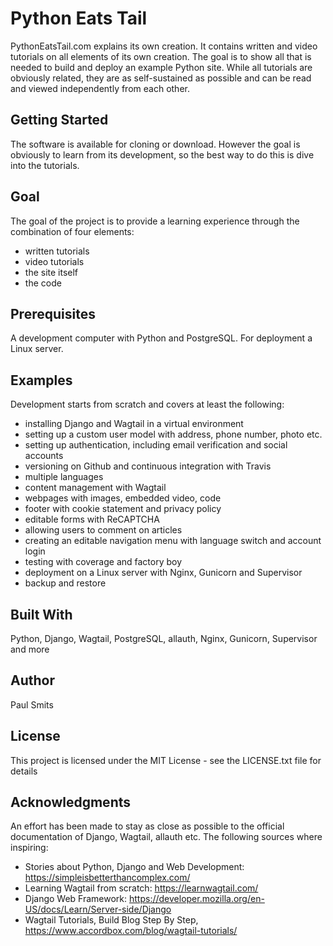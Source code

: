 # Python Eats Tail
PythonEatsTail.com explains its own creation. It contains written and video tutorials on all elements of its own creation. The goal is to show all that is needed to build and deploy an example Python site. While all tutorials are obviously related, they are as self-sustained as possible and can be read and viewed independently from each other.

## Getting Started
The software is available for cloning or download. However the goal is obviously to learn from its development, so the best way to do this is dive into the tutorials.

## Goal
The goal of the project is to provide a learning experience through the combination of four elements:
- written tutorials
- video tutorials
- the site itself
- the code

## Prerequisites
A development computer with Python and PostgreSQL. For deployment a Linux server.

## Examples
Development starts from scratch and covers at least the following:
- installing Django and Wagtail in a virtual environment
- setting up a custom user model with address, phone number, photo etc.
- setting up authentication, including email verification and social accounts
- versioning on Github and continuous integration with Travis
- multiple languages
- content management with Wagtail
- webpages with images, embedded video, code
- footer with cookie statement and privacy policy
- editable forms with ReCAPTCHA
- allowing users to comment on articles
- creating an editable navigation menu with language switch and account login
- testing with coverage and factory boy
- deployment on a Linux server with Nginx, Gunicorn and Supervisor
- backup and restore

## Built With
Python, Django, Wagtail, PostgreSQL, allauth, Nginx, Gunicorn, Supervisor and more

## Author
Paul Smits

## License
This project is licensed under the MIT License - see the LICENSE.txt file for details

## Acknowledgments
An effort has been made to stay as close as possible to the official documentation of Django, Wagtail, allauth etc. The following sources where inspiring:
- Stories about Python, Django and Web Development: https://simpleisbetterthancomplex.com/
- Learning Wagtail from scratch: https://learnwagtail.com/
- Django Web Framework: https://developer.mozilla.org/en-US/docs/Learn/Server-side/Django
- Wagtail Tutorials, Build Blog Step By Step, https://www.accordbox.com/blog/wagtail-tutorials/
